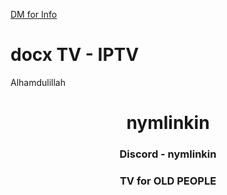 
<a target="_blank" href="https://t.me/nymlinkin/">DM for Info</a>


# docx TV - IPTV 
Alhamdulillah 






<h1 align="center">nymlinkin</h1>
<h3 align="center">Discord - nymlinkin</h3>
<h3 align="center">TV for OLD PEOPLE</h3>
